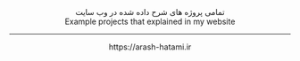 <div dir="rtl" align="center">
تمامی پروژه های شرح داده شده در وب سایت
<br>
  Example projects that explained in my website
</div>

---

<div dir="rtl" align="center">  
  https://arash-hatami.ir
</div>
